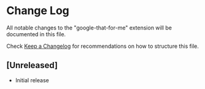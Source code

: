 # Change Log

All notable changes to the "google-that-for-me" extension will be documented in this file.

Check [Keep a Changelog](http://keepachangelog.com/) for recommendations on how to structure this file.

## [Unreleased]

- Initial release
